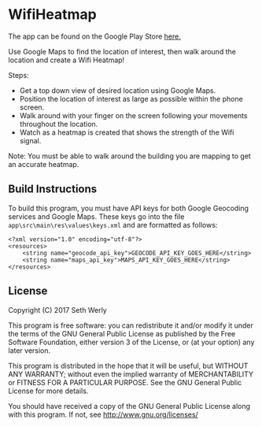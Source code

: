 # WifiHeatmap

The app can be found on the Google Play Store [here.](https://play.google.com/store/apps/details?id=com.swerly.wifiheatmap)

Use Google Maps to find the location of interest, then walk around the location and create a Wifi Heatmap!

Steps:
- Get a top down view of desired location using Google Maps.
- Position the location of interest as large as possible within the phone screen.
- Walk around with your finger on the screen following your movements throughout the location.
- Watch as a heatmap is created that shows the strength of the Wifi signal.


Note: You must be able to walk around the building you are mapping to get an accurate heatmap.

Build Instructions
------------------
To build this program, you must have API keys for both Google Geocoding services and Google Maps.
These keys go into the file `app\src\main\res\values\keys.xml` and are formatted as follows:
```
<?xml version="1.0" encoding="utf-8"?>
<resources>
    <string name="geocode_api_key">GEOCODE_API_KEY_GOES_HERE</string>
    <string name="maps_api_key">MAPS_API_KEY_GOES_HERE</string>
</resources>
```

License
-------
Copyright (C) 2017  Seth Werly

This program is free software: you can redistribute it and/or modify
it under the terms of the GNU General Public License as published by
the Free Software Foundation, either version 3 of the License, or
(at your option) any later version.

This program is distributed in the hope that it will be useful,
but WITHOUT ANY WARRANTY; without even the implied warranty of
MERCHANTABILITY or FITNESS FOR A PARTICULAR PURPOSE.  See the
GNU General Public License for more details.

You should have received a copy of the GNU General Public License
along with this program.  If not, see <http://www.gnu.org/licenses/>

